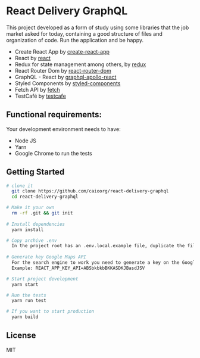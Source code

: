 React Delivery GraphQL
======================================

This project developed as a form of study using some libraries that the job market asked for today, containing a good structure of files and organization of code. Run the application and be happy.


- Create React App by [create-react-app](https://github.com/facebook/create-react-app)
- React by [react](https://babeljs.io)
- Redux for state management among others, by [redux](https://redux.js.org/)
- React Router Dom by [react-router-dom](https://reacttraining.com/react-router/web/guides/quick-start)
- GraphQL - React by [graphql-apollo-react](https://www.apollographql.com/docs/react/)
- Styled Components by [styled-components](https://www.styled-components.com/)
- Fetch API by [fetch](https://developer.mozilla.org/pt-BR/docs/Web/API/Fetch_API/Using_Fetch)
- TestCafé by [testcafe](https://devexpress.github.io/testcafe/documentation/test-api/)

## Functional requirements:

Your development environment needs to have:

- Node JS
- Yarn
- Google Chrome to run the tests


## Getting Started

```sh
# clone it
  git clone https://github.com/caioorg/react-delivery-graphql
  cd react-delivery-graphql

# Make it your own
  rm -rf .git && git init
  
# Install dependencies
  yarn install

# Copy archive .env
  In the project root has an .env.local.example file, duplicate the file with the following filename .env.local
  
# Generate key Google Maps API
  For the search engine to work you need to generate a key on the Google Maps API site - https://developers.google.com/maps/documentation/geocoding/start (free). After the key generation, access the .env.local file and change the key: REACT_APP_KEY_API by adding the key value generated in it.
  Example: REACT_APP_KEY_API=ABSbkbkbBKKASDKJBasdJSV

# Start project development
  yarn start

# Run the tests
  yarn run test

# If you want to start production
  yarn build

```

## License

MIT
